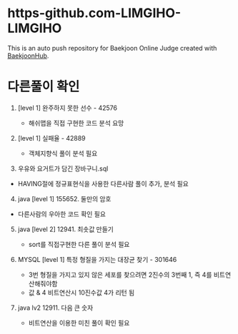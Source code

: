 # https-github.com-LIMGIHO-LIMGIHO
This is an auto push repository for Baekjoon Online Judge created with [BaekjoonHub](https://github.com/BaekjoonHub/BaekjoonHub).


# 다른풀이 확인
1. [level 1] 완주하지 못한 선수 - 42576
   - 해쉬맵을 직접 구현한 코드 분석 요망

2. [level 1] 실패율 - 42889
   - 객체지향식 풀이 분석 필요

3. 우유와 요거트가 담긴 장바구니.sql
  - HAVING절에 정규표현식을 사용한 다른사람 풀이 추가, 분석 필요

4. java [level 1] 155652. 둘만의 암호
  - 다른사람의 우아한 코드 확인 필요

5. java [level 2] 12941. 최솟값 만들기
   - sort를 직접구현한 다른 풀이 분석 필요

6. MYSQL [level 1] 특정 형질을 가지는 대장균 찾기 - 301646
   - 3번 형질을 가지고 있지 않은 세포를 찾으려면 2진수의 3번째 1, 즉 4를 비트연산해줘야함
   - 값 & 4 비트연산시 10진수값 4가 리턴 됨 

7. java lv2 12911. 다음 큰 숫자
   - 비트연산을 이용한 미친 풀이 확인 필요
